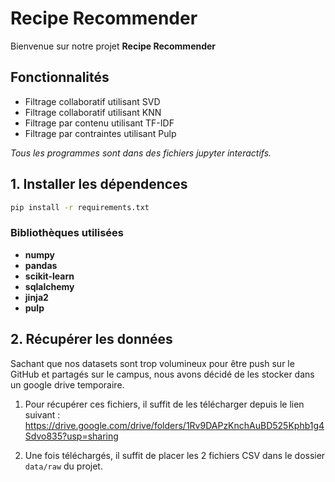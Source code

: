 # Recipe Recommender

Bienvenue sur notre projet **Recipe Recommender**

## Fonctionnalités

- Filtrage collaboratif utilisant SVD
- Filtrage collaboratif utilisant KNN
- Filtrage par contenu utilisant TF-IDF
- Filtrage par contraintes utilisant Pulp

_Tous les programmes sont dans des fichiers jupyter interactifs._

## 1. Installer les dépendences
 ```bash
 pip install -r requirements.txt
 ```

### Bibliothèques utilisées

- **numpy**
- **pandas**
- **scikit-learn**
- **sqlalchemy**
- **jinja2**
- **pulp**

## 2. Récupérer les données

Sachant que nos datasets sont trop volumineux pour être push sur le GitHub et partagés sur le campus, nous avons décidé
de les stocker dans un google drive temporaire.

1. Pour récupérer ces fichiers, il suffit de les télécharger depuis le lien suivant :
https://drive.google.com/drive/folders/1Rv9DAPzKnchAuBD525Kphb1g4Sdvo835?usp=sharing


2. Une fois téléchargés, il suffit de placer les 2 fichiers CSV dans le dossier `data/raw` du projet.